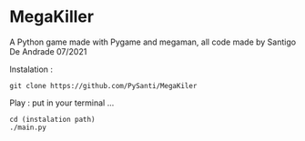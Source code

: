 # MegaKiller
A Python game made with Pygame and megaman, all code made by Santigo De Andrade 07/2021


Instalation : 
    
    git clone https://github.com/PySanti/MegaKiler

Play : put in your terminal ...
    
    cd (instalation path)
    ./main.py
